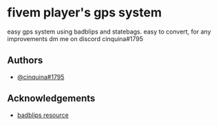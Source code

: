 # fivem player's gps system

easy gps system using badblips and statebags. easy to convert, for any improvements dm me on discord cinquina#1795


## Authors

- [@cinquina#1795](https://www.github.com/cinquina)


## Acknowledgements

 - [badblips resource](https://github.com/rizzdev/badblips)
